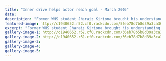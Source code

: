 ```yaml
---
title: "Inner drive helps actor reach goal - March 2016"
date: 
description: "Former WHS student Jharaiz Kiriona brought his understanding of personal struggles and skating prowess to his award-winning role in his film Wings, Wanganui Chronicle article on 16/3/16..."
featured-image: http://c1940652.r52.cf0.rackcdn.com/56eb78d7b8d39a3ca3002417/former-Jharaiz-Kiriona.film-16.3.16.-no-2jpg.jpg
excerpt: "Former WHS student Jharaiz Kiriona brought his understanding of personal struggles and skating prowess to his award-winning role in his film Wings, Wanganui Chronicle article on 16/3/16..."
gallery-image-1: http://c1940652.r52.cf0.rackcdn.com/56eb78b5b8d39a3ca3002415/former-Jharaiz-Kiriona.film-16.3.16.jpg
gallery-image-2: http://c1940652.r52.cf0.rackcdn.com/56eb78d7b8d39a3ca3002417/former-Jharaiz-Kiriona.film-16.3.16.-no-2jpg.jpg
gallery-image-3: 
gallery-image-4: 
gallery-image-5: 
---
```

